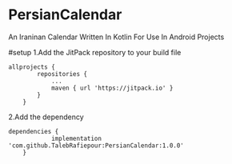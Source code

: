 # PersianCalendar
An Iraninan Calendar Written In Kotlin For Use In Android Projects

#setup
1.Add the JitPack repository to your build file
```
allprojects {
		repositories {
			...
			maven { url 'https://jitpack.io' }
		}
	}
```
  2.Add the dependency
```
dependencies {
	        implementation 'com.github.TalebRafiepour:PersianCalendar:1.0.0'
	}
```
